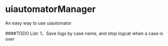# uiautomatorManager
An easy way to use uiautomator


####TODO List:
	1、Save logs by case name, and stop logcat when a case is over